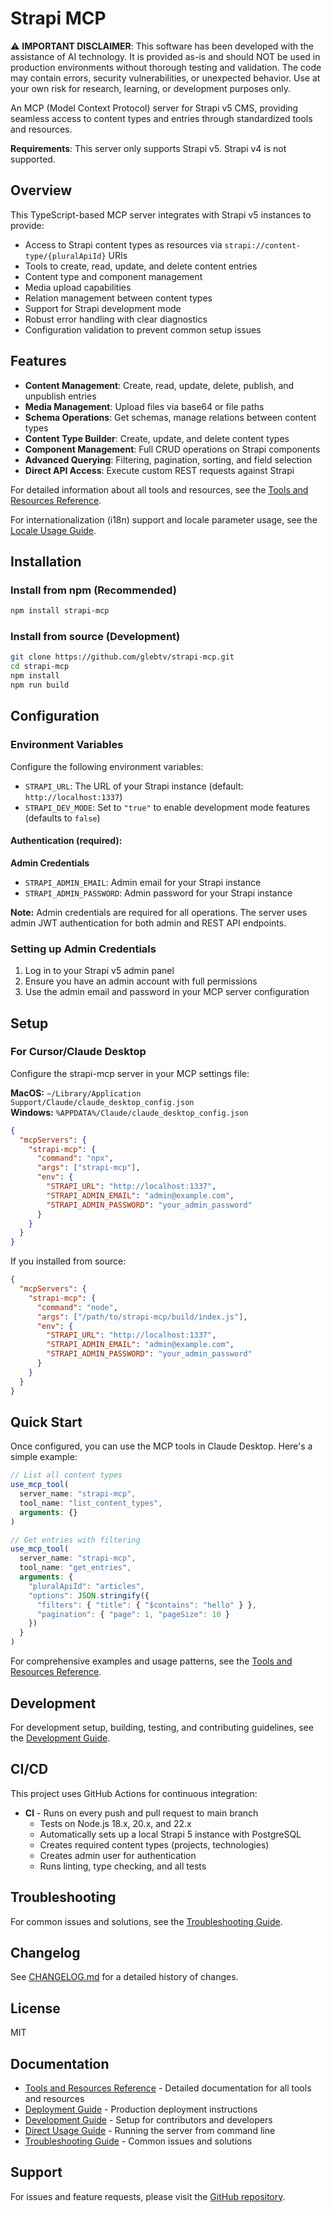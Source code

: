 # Strapi MCP

⚠️ **IMPORTANT DISCLAIMER**: This software has been developed with the assistance of AI technology. It is provided as-is and should NOT be used in production environments without thorough testing and validation. The code may contain errors, security vulnerabilities, or unexpected behavior. Use at your own risk for research, learning, or development purposes only.

An MCP (Model Context Protocol) server for Strapi v5 CMS, providing seamless access to content types and entries through standardized tools and resources.

**Requirements**: This server only supports Strapi v5. Strapi v4 is not supported.

## Overview

This TypeScript-based MCP server integrates with Strapi v5 instances to provide:

- Access to Strapi content types as resources via `strapi://content-type/{pluralApiId}` URIs
- Tools to create, read, update, and delete content entries
- Content type and component management
- Media upload capabilities
- Relation management between content types
- Support for Strapi development mode
- Robust error handling with clear diagnostics
- Configuration validation to prevent common setup issues

## Features

- **Content Management**: Create, read, update, delete, publish, and unpublish entries
- **Media Management**: Upload files via base64 or file paths
- **Schema Operations**: Get schemas, manage relations between content types
- **Content Type Builder**: Create, update, and delete content types
- **Component Management**: Full CRUD operations on Strapi components
- **Advanced Querying**: Filtering, pagination, sorting, and field selection
- **Direct API Access**: Execute custom REST requests against Strapi

For detailed information about all tools and resources, see the [Tools and Resources Reference](./docs/TOOLS.md).

For internationalization (i18n) support and locale parameter usage, see the [Locale Usage Guide](./docs/locale-usage.md).

## Installation

### Install from npm (Recommended)
```bash
npm install strapi-mcp
```

### Install from source (Development)
```bash
git clone https://github.com/glebtv/strapi-mcp.git
cd strapi-mcp
npm install
npm run build
```

## Configuration

### Environment Variables

Configure the following environment variables:

- `STRAPI_URL`: The URL of your Strapi instance (default: `http://localhost:1337`)
- `STRAPI_DEV_MODE`: Set to `"true"` to enable development mode features (defaults to `false`)

#### Authentication (required):

**Admin Credentials**
- `STRAPI_ADMIN_EMAIL`: Admin email for your Strapi instance
- `STRAPI_ADMIN_PASSWORD`: Admin password for your Strapi instance

**Note:** Admin credentials are required for all operations. The server uses admin JWT authentication for both admin and REST API endpoints.

### Setting up Admin Credentials

1. Log in to your Strapi v5 admin panel
2. Ensure you have an admin account with full permissions
3. Use the admin email and password in your MCP server configuration

## Setup

### For Cursor/Claude Desktop

Configure the strapi-mcp server in your MCP settings file:

**MacOS:** `~/Library/Application Support/Claude/claude_desktop_config.json`  
**Windows:** `%APPDATA%/Claude/claude_desktop_config.json`

```json
{
  "mcpServers": {
    "strapi-mcp": {
      "command": "npx",
      "args": ["strapi-mcp"],
      "env": {
        "STRAPI_URL": "http://localhost:1337",
        "STRAPI_ADMIN_EMAIL": "admin@example.com",
        "STRAPI_ADMIN_PASSWORD": "your_admin_password"
      }
    }
  }
}
```

If you installed from source:
```json
{
  "mcpServers": {
    "strapi-mcp": {
      "command": "node",
      "args": ["/path/to/strapi-mcp/build/index.js"],
      "env": {
        "STRAPI_URL": "http://localhost:1337",
        "STRAPI_ADMIN_EMAIL": "admin@example.com",
        "STRAPI_ADMIN_PASSWORD": "your_admin_password"
      }
    }
  }
}
```


## Quick Start

Once configured, you can use the MCP tools in Claude Desktop. Here's a simple example:

```javascript
// List all content types
use_mcp_tool(
  server_name: "strapi-mcp",
  tool_name: "list_content_types",
  arguments: {}
)

// Get entries with filtering
use_mcp_tool(
  server_name: "strapi-mcp",
  tool_name: "get_entries",
  arguments: {
    "pluralApiId": "articles",
    "options": JSON.stringify({
      "filters": { "title": { "$contains": "hello" } },
      "pagination": { "page": 1, "pageSize": 10 }
    })
  }
)
```

For comprehensive examples and usage patterns, see the [Tools and Resources Reference](./docs/TOOLS.md).

## Development

For development setup, building, testing, and contributing guidelines, see the [Development Guide](./docs/DEVELOPMENT.md).

## CI/CD

This project uses GitHub Actions for continuous integration:

- **CI** - Runs on every push and pull request to main branch
  - Tests on Node.js 18.x, 20.x, and 22.x
  - Automatically sets up a local Strapi 5 instance with PostgreSQL
  - Creates required content types (projects, technologies)
  - Creates admin user for authentication
  - Runs linting, type checking, and all tests

## Troubleshooting

For common issues and solutions, see the [Troubleshooting Guide](./docs/TROUBLESHOOTING.md).

## Changelog

See [CHANGELOG.md](./CHANGELOG.md) for a detailed history of changes.

## License

MIT

## Documentation

- [Tools and Resources Reference](./docs/TOOLS.md) - Detailed documentation for all tools and resources
- [Deployment Guide](./docs/DEPLOYMENT.md) - Production deployment instructions
- [Development Guide](./docs/DEVELOPMENT.md) - Setup for contributors and developers
- [Direct Usage Guide](./docs/DIRECT_USAGE.md) - Running the server from command line
- [Troubleshooting Guide](./docs/TROUBLESHOOTING.md) - Common issues and solutions

## Support

For issues and feature requests, please visit the [GitHub repository](https://github.com/glebtv/strapi-mcp).
